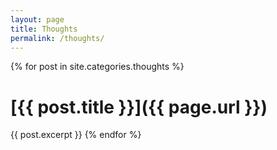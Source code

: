 ```yaml
---
layout: page
title: Thoughts
permalink: /thoughts/
---
```


{% for post in site.categories.thoughts %}
 # [{{ post.title }}]({{ page.url }})
 
 {{ post.excerpt }}
{% endfor %}
